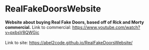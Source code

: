 # RealFakeDoorsWebsite

<strong>Website about buying Real Fake Doors, based off of Rick and Morty commercial.</strong>
Link to commercial: https://www.youtube.com/watch?v=pxbsV8QWGic <br /> <br />
Link to site: https://abel2code.github.io/RealFakeDoorsWebsite/
